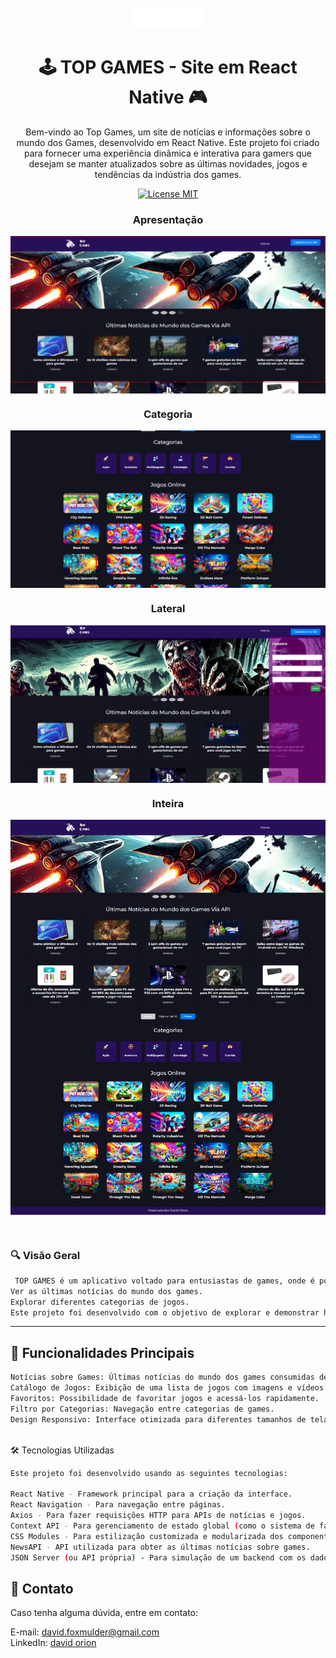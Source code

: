 <h1 align="center">
<br>
  <img src="img/logo_game.png"  width="120">
<br>
<br>
🕹️ TOP GAMES - Site em React Native 🎮
</h1>

<p align="center">
Bem-vindo ao Top Games, um site de notícias e informações sobre o mundo dos Games, desenvolvido em React Native. Este projeto foi criado para fornecer uma experiência dinâmica e interativa para gamers que desejam se manter atualizados sobre as últimas novidades, jogos e tendências da indústria dos games.</p>

<p align="center">
  <a href="#">
    <img src="https://img.shields.io/badge/License-MIT-blue.svg" alt="License MIT">
  </a>
</p>

<div align="center">

### Apresentação

<img src="img/capa.png" alt="web" align="center" width="525"><br>

### Categoria


  <img src="img/categoria.png" alt="web" align="center" width="525"><br>

  ### Lateral

  <img src="img/lateral.png" alt="web" align="center" width="525"><br>

   ### Inteira

  <img src="img/inteira.png" alt="web" align="center" width="525"><br>
  
  <br> 

</div>

 
 ### 🔍 Visão Geral
```sh
 TOP GAMES é um aplicativo voltado para entusiastas de games, onde é possível:
Ver as últimas notícias do mundo dos games.
Explorar diferentes categorias de jogos.
Este projeto foi desenvolvido com o objetivo de explorar e demonstrar habilidades com React Native, integrando-se a APIs externas e criando uma interface amigável para dispositivos móveis. 

```


<hr />

## 🚀 Funcionalidades Principais

```sh
Notícias sobre Games: Últimas notícias do mundo dos games consumidas de APIs externas (ex: NewsAPI).
Catálogo de Jogos: Exibição de uma lista de jogos com imagens e vídeos.
Favoritos: Possibilidade de favoritar jogos e acessá-los rapidamente.
Filtro por Categorias: Navegação entre categorias de games.
Design Responsivo: Interface otimizada para diferentes tamanhos de tela.
 
```

🛠️ Tecnologias Utilizadas
```sh
Este projeto foi desenvolvido usando as seguintes tecnologias:

React Native - Framework principal para a criação da interface.
React Navigation - Para navegação entre páginas.
Axios - Para fazer requisições HTTP para APIs de notícias e jogos.
Context API - Para gerenciamento de estado global (como o sistema de favoritos e categorias).
CSS Modules - Para estilização customizada e modularizada dos componentes.
NewsAPI - API utilizada para obter as últimas notícias sobre games.
JSON Server (ou API própria) - Para simulação de um backend com os dados de jogos.
```

## 📧 Contato

Caso tenha alguma dúvida, entre em contato:

E-mail: david.foxmulder@gmail.com<br>
LinkedIn: [david orion](https://www.linkedin.com/in/davidmuldersilva/)





